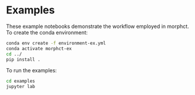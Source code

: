 # Examples

These example notebooks demonstrate the workflow employed in morphct.
To create the conda environment:
```bash
conda env create -f environment-ex.yml
conda activate morphct-ex
cd ../
pip install .
```

To run the examples:
```bash
cd examples
jupyter lab
```
